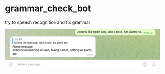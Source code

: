 # grammar_check_bot

try to speech recognition and fix grammar

![1](https://github.com/elizarpif/grammar_check_bot/blob/develop/screens/screen.png)